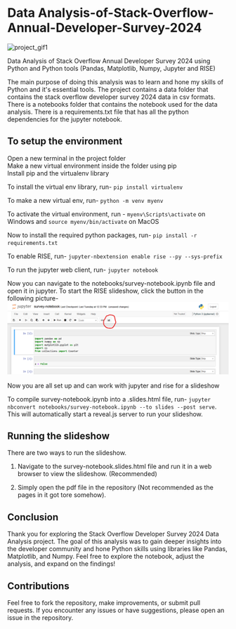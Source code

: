 # Data Analysis-of-Stack-Overflow-Annual-Developer-Survey-2024  

![project_gif1](https://github.com/user-attachments/assets/9a855a04-b05d-43b8-9507-b6c5fd44b536)
  
Data Analysis of Stack Overflow Annual Developer Survey 2024 using Python and Python tools (Pandas, Matplotlib, Numpy, Jupyter and RISE)   

The main purpose of doing this analysis was to learn and hone my skills of Python and it's essential tools. 
The project contains a data folder that contains the stack overflow developer survey 2024 data in csv formats. There is a notebooks folder that contains the notebook used for the data analysis. There is a requirements.txt file that has all the python dependencies for the jupyter notebook.  

## To setup the environment

Open a new terminal in the project folder  
Make a new virtual environment inside the folder using pip  
Install pip and the virtualenv library  

To install the virtual env library, run- `pip install virtualenv`  

To make a new virtual env, run- `python -m venv myenv`  

To activate the virtual environment, run - `myenv\Scripts\activate` on Windows and `source myenv/bin/activate` on MacOS  

Now to install the required python packages, run- `pip install -r requirements.txt`  

To enable RISE, run- `jupyter-nbextension enable rise --py --sys-prefix`  

To run the jupyter web client, run- `jupyter notebook`  

Now you can navigate to the notebooks/survey-notebook.ipynb file and open it in jupyter. To start the RISE slideshow, click the button in the following picture- 
![RISE Slideshow Button](assets/Screenshot%202024-12-29%20203046.png)

Now you are all set up and can work with jupyter and rise for a slideshow  

To compile survey-notebook.ipynb into a .slides.html file, run- `jupyter nbconvert notebooks/survey-notebook.ipynb --to slides --post serve`. This will automatically start a reveal.js server to run your slideshow.  

## Running the slideshow

There are two ways to run the slideshow.  

1) Navigate to the survey-notebook.slides.html file and run it in a web browser to view the slideshow. (Recommended)

2) Simply open the pdf file in the repository (Not recommended as the pages in it got tore somehow).

## Conclusion

Thank you for exploring the Stack Overflow Developer Survey 2024 Data Analysis project. The goal of this analysis was to gain deeper insights into the developer community and hone Python skills using libraries like Pandas, Matplotlib, and Numpy. Feel free to explore the notebook, adjust the analysis, and expand on the findings!

## Contributions

Feel free to fork the repository, make improvements, or submit pull requests. If you encounter any issues or have suggestions, please open an issue in the repository.
